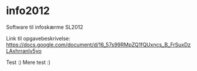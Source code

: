 info2012
========

Software til infoskærme SL2012

Link til opgavebeskrivelse: 
https://docs.google.com/document/d/16_57s99RMpZQ1fQUxncs_B_FrSuxDzLAxhrranIv5yo

Test :)
Mere test :)
